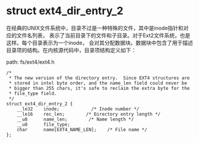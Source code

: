 struct ext4_dir_entry_2
========================================

在经典的UNIX文件系统中，目录不过是一种特殊的文件，其中是inode指针和对应的文件名列表，
表示了当前目录下的文件和子目录。对于Ext2文件系统，也是这样。每个目录表示为一个inode，
会对其分配数据块。数据块中包含了用于描述目录项的结构。在内核源代码中，目录项结构定义如下：

path: fs/ext4/ext4.h
```
/*
 * The new version of the directory entry.  Since EXT4 structures are
 * stored in intel byte order, and the name_len field could never be
 * bigger than 255 chars, it's safe to reclaim the extra byte for the
 * file_type field.
 */
struct ext4_dir_entry_2 {
    __le32    inode;            /* Inode number */
    __le16    rec_len;        /* Directory entry length */
    __u8      name_len;        /* Name length */
    __u8      file_type;
    char      name[EXT4_NAME_LEN];    /* File name */
};
```
